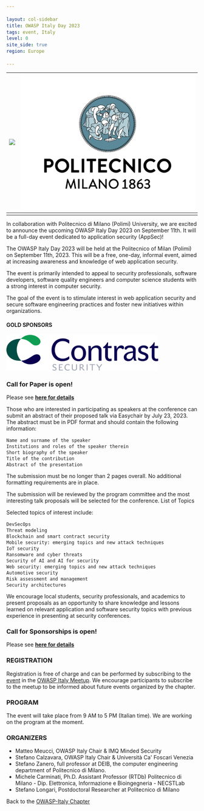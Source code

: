 ```yaml
---

layout: col-sidebar
title: OWASP Italy Day 2023
tags: event, Italy
level: 0
site_side: true
region: Europe

---
```


| <img src="https://owasp.org/assets/images/logo.png"/> | <img src="https://github.com/OWASP/www-chapter-italy/blob/master/assets/images/01_Polimi_centrato_COL_positivo.jpg?raw=true"/>|
| :---          | :---         |
|  |  |

In collaboration with Politecnico di Milano (Polimi) University, we are excited to announce the upcoming OWASP Italy Day 2023 on September 11th. It will be a full-day event dedicated to application security (AppSec)!

The OWASP Italy Day 2023 will be held at the Politecnico of Milan (Polimi) on September 11th, 2023. This will be a free, one-day, informal event, aimed at increasing awareness and knowledge of web application security. 

The event is primarily intended to appeal to security professionals, software developers, software quality engineers and computer science students with a strong interest in computer security. 

The goal of the event is to stimulate interest in web application security and secure software engineering practices and foster new initiatives within organizations.

#### GOLD SPONSORS

<img src="https://github.com/OWASP/www-chapter-italy/blob/fa210fb801c80db191f922d10775bef2a25161ae/assets/images/Contrast%20Logo%2023.png?raw=true" width=400/>

### Call for Paper is open!
Please see [**here for details**](https://easychair.org/cfp/OWASP-IT23)

Those who are interested in participating as speakers at the conference can submit an abstract of their proposed talk via Easychair by July 23, 2023. 
The abstract must be in PDF format and should contain the following information: 

    Name and surname of the speaker
    Institutions and roles of the speaker therein
    Short biography of the speaker
    Title of the contribution 
    Abstract of the presentation

The submission must be no longer than 2 pages overall. No additional formatting requirements are in place.

The submission will be reviewed by the program committee and the most interesting talk proposals will be selected for the conference.
List of Topics

Selected topics of interest include:

    DevSecOps
    Threat modeling
    Blockchain and smart contract security
    Mobile security: emerging topics and new attack techniques
    IoT security
    Ransomware and cyber threats
    Security of AI and AI for security
    Web security: emerging topics and new attack techniques
    Automotive security
    Risk assessment and management
    Security architectures

We encourage local students, security professionals, and academics to present proposals as an opportunity to share knowledge and lessons learned on relevant application and software security topics with previous experience in presenting at security conferences. 

### Call for Sponsorships is open!
Please see [**here for details**](https://github.com/OWASP/www-chapter-italy/blob/master/assets/images/2023%20OWASP%20Italy%20Day%20Sponsorship.pdf) 

### REGISTRATION

Registration is free of charge and can be performed by subscribing to the [event](https://www.meetup.com/it-IT/owasp-italy-meetup-group/events/294083412/) in the [OWASP Italy Meetup](https://www.meetup.com/it-IT/owasp-italy-meetup-group/). We encourage participants to subscribe to the meetup to be informed about future events organized by the chapter.

### PROGRAM

The event will take place from 9 AM to 5 PM (Italian time). We are working on the program at the moment.


### ORGANIZERS
- Matteo Meucci, OWASP Italy Chair & IMQ Minded Security
- Stefano Calzavara, OWASP Italy Chair & Università Ca' Foscari Venezia
- Stefano Zanero, full professor at DEIB, the computer engineering department of Politecnico di Milano.
- Michele Carminati, Ph.D. Assistant Professor (RTDb) Politecnico di Milano - Dip. Elettronica, Informazione e Bioingegneria - NECSTLab
- Stefano Longari, Postdoctoral Researcher at Politecnico di Milano


Back to the [OWASP-Italy Chapter](https://owasp.org/www-chapter-italy)
